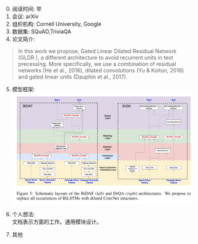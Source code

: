 0. 阅读时间: 早  
1. 会议: arXiv  
2. 组织机构: Cornell University, Google   
3. 数据集: SQuAD,TriviaQA    
4. 论文简介:  
> In this work we propose, Gated Linear Dilated Residual Network (GLDR ), a different architecture
to avoid recurrent units in text precessing. More specifically, we use a combination of residual
networks (He et al., 2016), dilated convolutions (Yu & Koltun, 2016) and gated linear units (Dauphin
et al., 2017).


5. 模型框架:
![image](https://github.com/dengyuning/paper-reading-notes/blob/master/paper_pictures/convNets.png?raw=true)

6. 个人想法:  
文档表示方面的工作。通用模块设计。

7. 其他
